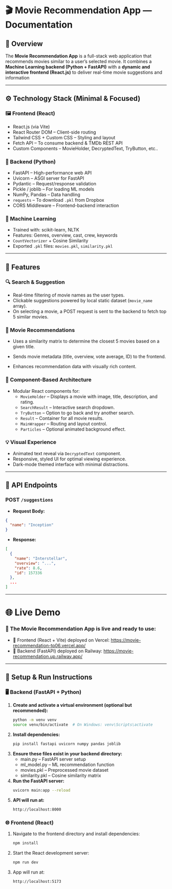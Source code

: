 # 🎬 Movie Recommendation App — Documentation

## 📝 Overview

The **Movie Recommendation App** is a full-stack web application that recommends movies similar to a user’s selected movie. It combines a **Machine Learning backend (Python + FastAPI)** with a **dynamic and interactive frontend (React.js)** to deliver real-time movie suggestions and information

---

## ⚙️ Technology Stack (Minimal & Focused)

### 🖼️ Frontend (React)
- React.js (via Vite)
- React Router DOM – Client-side routing
- Tailwind CSS + Custom CSS – Styling and layout
- Fetch API – To consume backend & TMDb REST API
- Custom Components – MovieHolder, DecryptedText, TryButton, etc..

### 🧠 Backend (Python)
- FastAPI – High-performance web API
- Uvicorn – ASGI server for FastAPI
- Pydantic – Request/response validation
- Pickle / joblib – For loading ML models
- NumPy, Pandas – Data handling
- `requests` – To download `.pkl` from Dropbox
- CORS Middleware – Frontend-backend interaction

### 🤖 Machine Learning
- Trained with: scikit-learn, NLTK
- Features: Genres, overview, cast, crew, keywords
- `CountVectorizer` + Cosine Similarity
- Exported `.pkl` files: `movies.pkl`, `similarity.pkl`

---

## 🚀 Features

### 🔍 Search & Suggestion
- Real-time filtering of movie names as the user types.
- Clickable suggestions powered by local static dataset (`movie_name` array).
- On selecting a movie, a POST request is sent to the backend to fetch top 5 similar movies.

### 🎥 Movie Recommendations
- Uses a similarity matrix to determine the closest 5 movies based on a given title.
- Sends movie metadata (title, overview, vote average, ID) to the frontend.

- Enhances recommendation data with visually rich content.

### 🧩 Component-Based Architecture
- Modular React components for:
  - `MovieHolder` – Displays a movie with image, title, description, and rating.
  - `SearchResult` – Interactive search dropdown.
  - `TryButton` – Option to go back and try another search.
  - `Result` – Container for all movie results.
  - `MainWrapper` – Routing and layout control.
  - `Particles` – Optional animated background effect.

### 💡 Visual Experience
- Animated text reveal via `DecryptedText` component.
- Responsive, styled UI for optimal viewing experience.
- Dark-mode themed interface with minimal distractions.

---

## 🔗 API Endpoints

### POST `/suggestions`
- **Request Body:**
```json
{
  "name": "Inception"
}
```
- **Response:**
```json
[
  {
    "name": "Interstellar",
    "overview": "...",
    "rate": 8.6,
    "id": 157336
  },
  ...
]
```

--- 

# 🌐 Live Demo
### 🚀 The Movie Recommendation App is live and ready to use:
  - 🔗 Frontend (React + Vite) deployed on Vercel:
    https://movie-recommendation-tp06.vercel.app/
  - 🔗 Backend (FastAPI) deployed on Railway:
    https://movie-recommendation.up.railway.app/

---

## 🔧 Setup & Run Instructions

### 🖥️ Backend (FastAPI + Python)

1. **Create and activate a virtual environment (optional but recommended):**
   ```bash
   python -m venv venv
   source venv/bin/activate  # On Windows: venv\Scripts\activate
2. **Install dependencies:**
   ```bash
   pip install fastapi uvicorn numpy pandas joblib
3. **Ensure these files exist in your backend directory:**
   - main.py – FastAPI server setup
   - ml_model.py – ML recommendation function
   - movies.pkl – Preprocessed movie dataset
   - similarity.pkl – Cosine similarity matrix
4. **Run the FastAPI server:**
   ```bash
   uvicorn main:app --reload
5. **API will run at:**
   ```bash
   http://localhost:8000

### 🌐 Frontend (React)
1. Navigate to the frontend directory and install dependencies:
   ```bash
   npm install
2. Start the React development server:
   ```bash
   npm run dev
3. App will run at:
   ```bash
   http://localhost:5173
